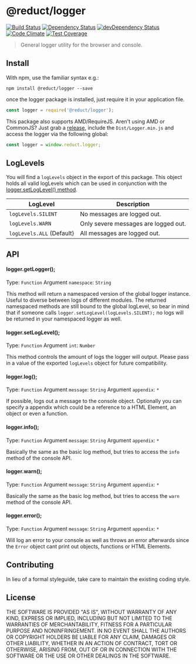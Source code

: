 # @reduct/logger
[![Build Status](https://travis-ci.org/reduct/logger.svg)](https://travis-ci.org/reduct/logger) [![Dependency Status](https://david-dm.org/reduct/logger.svg)](https://david-dm.org/reduct/logger) [![devDependency Status](https://david-dm.org/reduct/logger/dev-status.svg)](https://david-dm.org/reduct/logger#info=devDependencies) [![Code Climate](https://codeclimate.com/github/reduct/logger/badges/gpa.svg)](https://codeclimate.com/github/reduct/logger) [![Test Coverage](https://codeclimate.com/github/reduct/logger/badges/coverage.svg)](https://codeclimate.com/github/reduct/logger/coverage)

> General logger utility for the browser and console.


## Install
With npm, use the familiar syntax e.g.:
```shell
npm install @reduct/logger --save
```

once the logger package is installed, just require it in your application file.
```js
const logger = require('@reduct/logger');
```

This package also supports AMD/RequireJS. Aren't using AMD or CommonJS? Just grab a [release](https://github.com/reduct/logger/releases), include the `Dist/Logger.min.js` and access the logger via the following global:
```js
const logger = window.reduct.logger;
```


## LogLevels
You will find a `logLevels` object in the export of this package.
This object holds all valid logLevels which can be used in conjunction with the [logger.setLogLevel() method](#loggersetloglevel).

| LogLevel                  | Description                          |
| ------------------------- | ------------------------------------ |
| `logLevels.SILENT`        | No messages are logged out.          |
| `logLevels.WARN`          | Only severe messages are logged out. |
| `logLevels.ALL` (Default) | All messages are logged out.         |


## API
#### logger.getLogger();
Type: `Function`
Argument `namespace`: `String`

This method will return a namespaced version of the global logger instance.
Useful to diverse between logs of different modules. The returned namespaced methods are still bound to the global
logLevel, so bear in mind that if someone calls `logger.setLogLevel(logLevels.SILENT);` no logs will be returned in your namespaced logger as well.

#### logger.setLogLevel();
Type: `Function`
Argument `int`: `Number`

This method controls the amount of logs the logger will output.
Please pass in a value of the exported `logLevels` object for future compatibility.

#### logger.log();
Type: `Function`
Argument `message`: `String`
Argument `appendix`: `*`

If possible, logs out a message to the console object.
Optionally you can specify a appendix which could be a reference to a HTML Element, an object or even a function.

#### logger.info();
Type: `Function`
Argument `message`: `String`
Argument `appendix`: `*`

Basically the same as the basic log method, but tries to access the `info` method of the console API.

#### logger.warn();
Type: `Function`
Argument `message`: `String`
Argument `appendix`: `*`

Basically the same as the basic log method, but tries to access the `warn` method of the console API.

#### logger.error();
Type: `Function`
Argument `message`: `String`
Argument `appendix`: `*`

Will log an error to your console as well as throws an error afterwards since the `Error` object cant print out
objects, functions or HTML Elements.


## Contributing
In lieu of a formal styleguide, take care to maintain the existing coding style.


## License
THE SOFTWARE IS PROVIDED "AS IS", WITHOUT WARRANTY OF ANY KIND, EXPRESS OR
IMPLIED, INCLUDING BUT NOT LIMITED TO THE WARRANTIES OF MERCHANTABILITY,
FITNESS FOR A PARTICULAR PURPOSE AND NONINFRINGEMENT. IN NO EVENT SHALL THE
AUTHORS OR COPYRIGHT HOLDERS BE LIABLE FOR ANY CLAIM, DAMAGES OR OTHER
LIABILITY, WHETHER IN AN ACTION OF CONTRACT, TORT OR OTHERWISE, ARISING FROM,
OUT OF OR IN CONNECTION WITH THE SOFTWARE OR THE USE OR OTHER DEALINGS IN
THE SOFTWARE.

